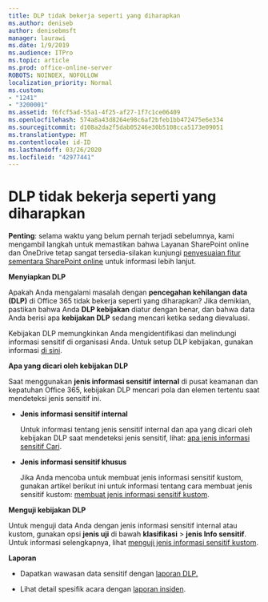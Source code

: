 ```yaml
---
title: DLP tidak bekerja seperti yang diharapkan
ms.author: deniseb
author: denisebmsft
manager: laurawi
ms.date: 1/9/2019
ms.audience: ITPro
ms.topic: article
ms.prod: office-online-server
ROBOTS: NOINDEX, NOFOLLOW
localization_priority: Normal
ms.custom:
- "1241"
- "3200001"
ms.assetid: f6fcf5ad-55a1-4f25-af27-1f7c1ce06409
ms.openlocfilehash: 574a8a43d8264e98c6af2bfeb1bb472475e6e334
ms.sourcegitcommit: d108a2da2f5dab05246e30b5108cca5173e09051
ms.translationtype: MT
ms.contentlocale: id-ID
ms.lasthandoff: 03/26/2020
ms.locfileid: "42977441"
---
```

# <a name="dlp-not-working-as-expected"></a>DLP tidak bekerja seperti yang diharapkan

**Penting**: selama waktu yang belum pernah terjadi sebelumnya, kami mengambil langkah untuk memastikan bahwa Layanan SharePoint online dan OneDrive tetap sangat tersedia-silakan kunjungi [penyesuaian fitur sementara SharePoint online](https://aka.ms/ODSPAdjustments) untuk informasi lebih lanjut.

 **Menyiapkan DLP**

Apakah Anda mengalami masalah dengan **pencegahan kehilangan data (DLP)** di Office 365 tidak bekerja seperti yang diharapkan? Jika demikian, pastikan bahwa Anda **DLP kebijakan** diatur dengan benar, dan bahwa data Anda berisi apa **kebijakan DLP** sedang mencari ketika sedang dievaluasi.
  
Kebijakan DLP memungkinkan Anda mengidentifikasi dan melindungi informasi sensitif di organisasi Anda. Untuk setup DLP kebijakan, gunakan informasi [di sini](https://docs.microsoft.com/office365/securitycompliance/prevent-data-loss#set-up-dlp).
  
 **Apa yang dicari oleh kebijakan DLP**
  
Saat menggunakan **jenis informasi sensitif internal** di pusat keamanan dan kepatuhan Office 365, kebijakan DLP mencari pola dan elemen tertentu saat mendeteksi jenis sensitif ini.
  
- **Jenis informasi sensitif internal**

    Untuk informasi tentang jenis sensitif internal dan apa yang dicari oleh kebijakan DLP saat mendeteksi jenis sensitif, lihat: [apa jenis informasi sensitif Cari](https://docs.microsoft.com/office365/securitycompliance/what-the-sensitive-information-types-look-for).

- **Jenis informasi sensitif khusus**

    Jika Anda mencoba untuk membuat jenis informasi sensitif kustom, gunakan artikel berikut ini untuk informasi tentang cara membuat jenis sensitif kustom: [membuat jenis informasi sensitif kustom](https://docs.microsoft.com/office365/securitycompliance/create-a-custom-sensitive-information-type).

**Menguji kebijakan DLP**

Untuk menguji data Anda dengan jenis informasi sensitif internal atau kustom, gunakan opsi **jenis uji** di bawah **klasifikasi** > **jenis Info sensitif**. Untuk informasi selengkapnya, lihat [menguji jenis informasi sensitif kustom](https://docs.microsoft.com/office365/securitycompliance/create-a-custom-sensitive-information-type#test-custom-sensitive-information-types-in-the-security--compliance-center).

 **Laporan**
  
- Dapatkan wawasan data sensitif dengan [laporan DLP.](https://docs.microsoft.com/office365/securitycompliance/data-loss-prevention-policies#dlp-reports)

- Lihat detail spesifik acara dengan [laporan insiden](https://docs.microsoft.com/office365/securitycompliance/data-loss-prevention-policies#incident-reports).
